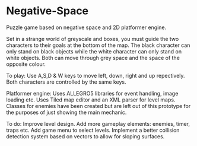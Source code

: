 # Negative-Space
Puzzle game based on negative space and 2D platformer engine. 

Set in a strange world of greyscale and boxes, you must guide the two characters to their goals at the bottom of the map. The black character can only stand on black objects while the white character can only stand on white objects. Both can move through grey space and the space of the opposite colour. 

To play: Use A,S,D & W keys to move left, down, right and up repectively. Both characters are controlled by the same keys. 

Platformer engine:
Uses ALLEGRO5 libraries for event handling, image loading etc. 
Uses Tiled map editor and an XML parser for level maps. 
Classes for enemies have been created but are left out of this prototype for the purposes of just showing the main mechanic. 

To do:
Improve level design.
Add more gameplay elements: enemies, timer, traps etc. 
Add game menu to select levels. 
Implement a better collision detection system based on vectors to allow for sloping surfaces.

